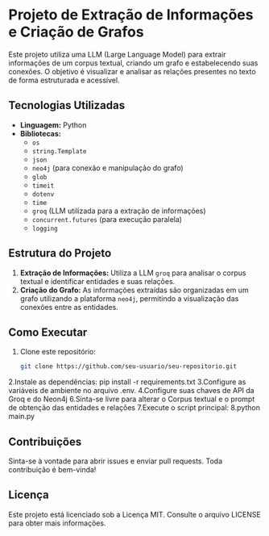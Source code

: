 # Projeto de Extração de Informações e Criação de Grafos

Este projeto utiliza uma LLM (Large Language Model) para extrair informações de um corpus textual, criando um grafo e estabelecendo suas conexões. O objetivo é visualizar e analisar as relações presentes no texto de forma estruturada e acessível.

## Tecnologias Utilizadas

- **Linguagem:** Python
- **Bibliotecas:**
  - `os`
  - `string.Template`
  - `json`
  - `neo4j` (para conexão e manipulação do grafo)
  - `glob`
  - `timeit`
  - `dotenv`
  - `time`
  - `groq` (LLM utilizada para a extração de informações)
  - `concurrent.futures` (para execução paralela)
  - `logging`

## Estrutura do Projeto

1. **Extração de Informações:** Utiliza a LLM `groq` para analisar o corpus textual e identificar entidades e suas relações.
2. **Criação do Grafo:** As informações extraídas são organizadas em um grafo utilizando a plataforma `neo4j`, permitindo a visualização das conexões entre as entidades.


## Como Executar

1. Clone este repositório:
   ```bash
   git clone https://github.com/seu-usuario/seu-repositorio.git
2.Instale as dependências:
  pip install -r requirements.txt
3.Configure as variáveis de ambiente no arquivo .env.
4.Configure suas chaves de API da Groq e do Neon4j
6.Sinta-se livre para alterar o Corpus textual e o prompt de obtenção das entidades e relações
7.Execute o script principal:
8.python main.py


## Contribuições
Sinta-se à vontade para abrir issues e enviar pull requests. Toda contribuição é bem-vinda!

## Licença
Este projeto está licenciado sob a Licença MIT. Consulte o arquivo LICENSE para obter mais informações.
